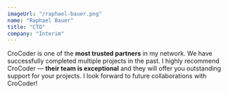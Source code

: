 ```yaml
---
imageUrl: "/raphael-bauer.png"
name: "Raphael Bauer"
title: "CTO"
company: "Interim"
---
```

CroCoder is one of the **most trusted partners** in my network. We have successfully completed multiple projects in the past. I highly recommend CroCoder — **their team is exceptional** and they will offer you outstanding support for your projects. I look forward to future collaborations with CroCoder!

